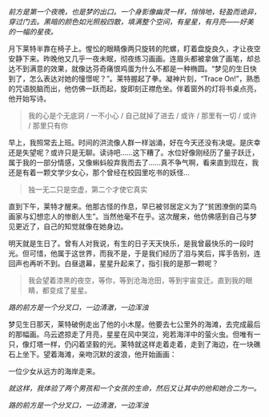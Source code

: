 

*前方是第一个夜晚，也是梦的出口。一个身影像幽灵一样，悄悄地，轻盈而诡异，穿过门去。黑暗的颜色如光照般四散，填满整个空间，有星星，有月亮——好美的一幅的星夜。*

月下莱特半靠在椅子上。惺忪的眼睛像两只旋转的陀螺，盯着盘旋良久，才让夜空安静下来。昨晚他又几乎一夜未眠，彻夜练习画画。连眉头都被拿做了画笔，却总达不到满意的效果，就像达芬奇痛恨鸡蛋为什么不都是一种椭圆。“梦见的生日快到了，怎么表达对她的憧憬呢？”。莱特握起了拳。凝神片刻，“Trace On!”，熟悉的咒语脱脑而出，他仿佛一跃而起，旋即刻正襟危坐。伴着窗外的灯将书桌点亮，他开始写诗。

>我的心是个无底洞 / 一不小心 / 自己就掉了进去 / 或许 / 那里有一切 / 或许 / 那里只有你

早上，我照常去上班。时间的洪流像人群一样汹涌，好在今天还没有决堤。是庆幸还是失望呢？或许只是无聊。读诗吧……这下糟了。水位好像刚经历了量子跃迁，属于我的一部分情感，又像蝌蚪般弃我而去了……真不争气啊，看来直到现在，我还是有着一颗文学少女心，那个曾经在校园里吃书的妖怪…


>独一无二只是空虚，第二个才使它真实

直到下午，莱特才醒来。他那古怪的作息，早已被邻居定义为了“贫困潦倒的菜鸟画家与幻想恋人的惨剧人生”。当然他毫不在乎。这次醒来，他仿佛感到自己与梦见更近了，自己的知觉就像在她身边。

明天就是生日了。曾有人对我说，有生的日子天天快乐，是我曾最快乐的一段时光。但可惜，他属于这世界，而我不是，于是我们经历了泪与笑后，挥手告别，连回声也再听不到。白昼退幕，星星升起来了，指引我的是那一颗呢？

>我会望着漆黑的夜空，等你，等到沧海沧田，等到宇宙变迁。直到我的眼睛，都变成了星星。


*路的前方是一个分叉口，一边清澈，一边浑浊*

梦见生日那天，莱特破例走出了他的小木屋。他要去七公里外的海滩，去完成最后的那幅画。乌云遮掠走了月亮，星星在风中哭泣，宛若海洋中的萤火虫。但唯有一只，像灯塔一样，仍闪着坚毅的光。莱特就这样走着走着，走到了海边，在一块礁石上坐下。望着海滩，亲吻沉默的波浪，他开始画画：

一位少女从远方的海岸走来。





*就这样，我体验了两个男孩和一个女孩的生命，然后又让其中的他和她合二为一。*


*路的前方是一个分叉口，一边清澈，一边浑浊*









